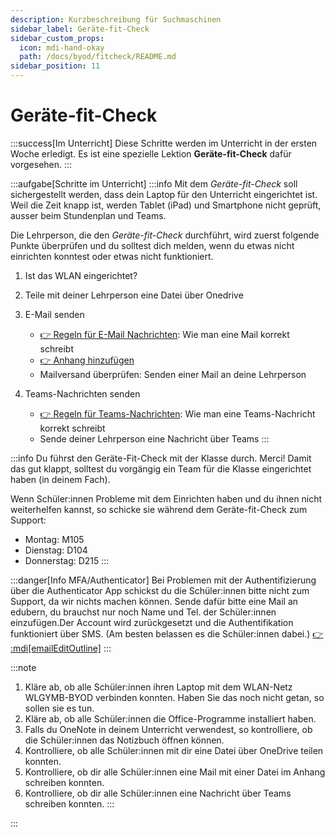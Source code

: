 ```yaml
---
description: Kurzbeschreibung für Suchmaschinen
sidebar_label: Geräte-fit-Check
sidebar_custom_props:
  icon: mdi-hand-okay
  path: /docs/byod/fitcheck/README.md
sidebar_position: 11
---
```


# Geräte-fit-Check

<Tabs>
<TabItem value="geräte-fit-check" label="Für Schüler:innen - Geräte-Fit-Check">

:::success[Im Unterricht]
Diese Schritte werden im Unterricht in der ersten Woche erledigt. Es ist eine spezielle Lektion __Geräte-fit-Check__ dafür vorgesehen.
:::

:::aufgabe[Schritte im Unterricht]
:::info
Mit dem _Geräte-fit-Check_ soll sichergestellt werden, dass dein Laptop für den Unterricht eingerichtet ist. Weil die Zeit knapp ist, werden Tablet (iPad) und Smartphone nicht geprüft, ausser beim Stundenplan und Teams.

Die Lehrperson, die den _Geräte-fit-Check_ durchführt, wird zuerst folgende Punkte überprüfen und du solltest dich melden, wenn du etwas nicht einrichten konntest oder etwas nicht funktioniert.

1. Ist das WLAN eingerichtet?

1. Teile mit deiner Lehrperson eine Datei über Onedrive
2. E-Mail senden
   - [👉 Regeln für E-Mail Nachrichten](../../byod/mail/mailen/README.md#e-mail): Wie man eine Mail korrekt schreibt
   - [👉 Anhang hinzufügen](../../byod/mail/mailen/dateien-versenden.md)
   - Mailversand überprüfen: Senden einer Mail an deine Lehrperson
3. Teams-Nachrichten senden
   - [👉 Regeln für Teams-Nachrichten](../../byod/mail/mailen/README.md#teams): Wie man eine Teams-Nachricht korrekt schreibt
   - Sende deiner Lehrperson eine Nachricht über Teams
:::

</TabItem>
<TabItem value="lehrer:innen" label="Infos für Lehrer:innen">

:::info
Du führst den Geräte-Fit-Check mit der Klasse durch. Merci!
Damit das gut klappt, solltest du vorgängig ein Team für die Klasse eingerichtet haben (in deinem Fach). 

Wenn Schüler:innen Probleme mit dem Einrichten haben und du ihnen nicht weiterhelfen kannst, so schicke sie während dem Geräte-fit-Check zum Support:
- Montag: M105
- Dienstag: D104
- Donnerstag: D215
  :::

:::danger[Info MFA/Authenticator]
Bei Problemen mit der Authentifizierung über die Authenticator App schickst du die Schüler:innen bitte nicht zum Support, da wir nichts machen können. Sende dafür bitte eine Mail an edubern, du brauchst nur noch Name und Tel. der Schüler:innen einzufügen.Der Account wird zurückgesetzt und die Authentifikation funktioniert über SMS. (Am besten belassen es die Schüler:innen dabei.)
[👉 :mdi[emailEditOutline]](mailto:jahany.soarhe@bernedu.ch?subject=Account%20Sch%C3%BCler%3Ain%20zur%C3%BCcksetzen&body=Lieber%20Soarhe%2C%0A%0ABitte%20setze%20folgenden%20Account%20zur%C3%BCck%3A%0A%0Ax%40edu.gbsl.ch%0A%0ATel.%2007%0A%0AMerci%20und%20liebe%20Gr%C3%BCsse)
:::

:::note
1. Kläre ab, ob alle Schüler:innen ihren Laptop mit dem WLAN-Netz WLGYMB-BYOD verbinden konnten. Haben Sie das noch nicht getan, so sollen sie es tun.
2. Kläre ab, ob alle Schüler:innen die Office-Programme installiert haben.
3. Falls du OneNote in deinem Unterricht verwendest, so kontrolliere, ob die Schüler:innen das Notizbuch öffnen können.
4. Kontrolliere, ob alle Schüler:innen mit dir eine Datei über OneDrive teilen konnten.
5. Kontrolliere, ob dir alle Schüler:innen eine Mail mit einer Datei im Anhang schreiben konnten.
6. Kontrolliere, ob dir alle Schüler:innen eine Nachricht über Teams schreiben konnten.
:::

:::

</TabItem>
</Tabs>
